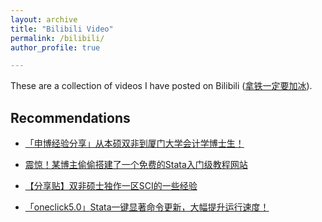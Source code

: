 ```yaml
---
layout: archive
title: "Bilibili Video"
permalink: /bilibili/
author_profile: true

---
```


These are a collection of videos I have posted on Bilibili ([拿铁一定要加冰](https://space.bilibili.com/40545247)).

## Recommendations

- [「申博经验分享」从本硕双非到厦门大学会计学博士生！](https://www.bilibili.com/video/BV1na4y1K784/)
- [震惊！某博主偷偷搭建了一个免费的Stata入门级教程网站](https://www.bilibili.com/video/BV15u4y1F7p2/)
- [【分享贴】双非硕士独作一区SCI的一些经验](https://www.bilibili.com/video/BV1De411A7ea/)

- [「oneclick5.0」Stata一键显著命令更新，大幅提升运行速度！](https://www.bilibili.com/video/BV1qL41117ep/)

